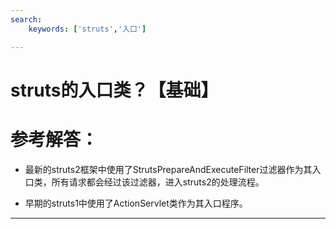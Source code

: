 ```yaml
---
search:
    keywords: ['struts','入口']

---
```


# struts的入口类？【基础】

# 参考解答：

* 最新的struts2框架中使用了StrutsPrepareAndExecuteFilter过滤器作为其入口类，所有请求都会经过该过滤器，进入struts2的处理流程。

* 早期的struts1中使用了ActionServlet类作为其入口程序。


---
 
 

